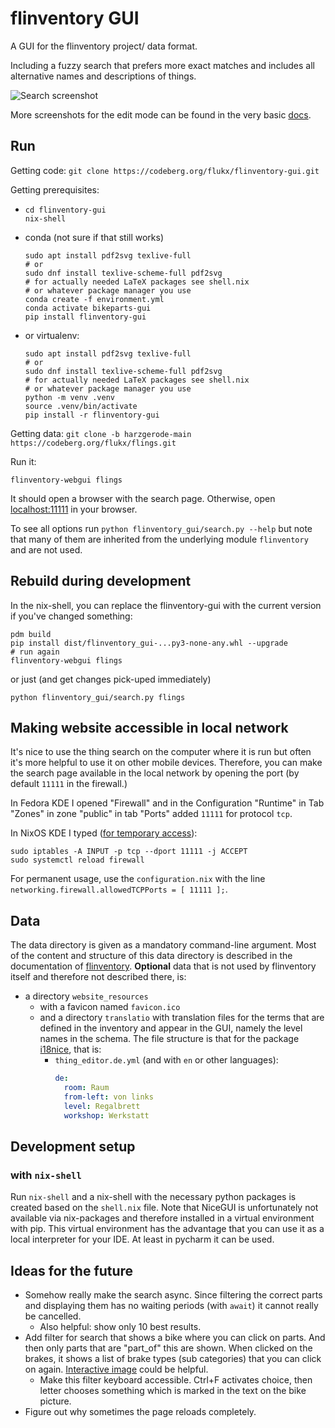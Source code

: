# flinventory GUI

A GUI for the flinventory project/ data format.

Including a fuzzy search that prefers more exact matches and includes all alternative names and descriptions of things.

![Search screenshot](docs/search_small.png)

More screenshots for the edit mode can be found in the very basic [docs](docs/screenshots.md).

## Run

Getting code:
`git clone https://codeberg.org/flukx/flinventory-gui.git`

Getting prerequisites:
- ```commandline
  cd flinventory-gui
  nix-shell
  ```
- conda (not sure if that still works)
  ```commandline
  sudo apt install pdf2svg texlive-full
  # or
  sudo dnf install texlive-scheme-full pdf2svg
  # for actually needed LaTeX packages see shell.nix
  # or whatever package manager you use
  conda create -f environment.yml
  conda activate bikeparts-gui
  pip install flinventory-gui
  ```
- or virtualenv:
  ```commandline
  sudo apt install pdf2svg texlive-full
  # or
  sudo dnf install texlive-scheme-full pdf2svg
  # for actually needed LaTeX packages see shell.nix
  # or whatever package manager you use
  python -m venv .venv
  source .venv/bin/activate
  pip install -r flinventory-gui
  ```

Getting data: `git clone -b harzgerode-main https://codeberg.org/flukx/flings.git`

Run it:
```commandline
flinventory-webgui flings
```
It should open a browser with the search page. Otherwise, open [localhost:11111](http://localhost:11111)
in your browser.

To see all options run `python flinventory_gui/search.py --help` but note that many of them are inherited
from the underlying module `flinventory` and are not used.

## Rebuild during development
In the nix-shell, you can replace the flinventory-gui with the current version if you've changed something:
```commandline
pdm build
pip install dist/flinventory_gui-...py3-none-any.whl --upgrade
# run again
flinventory-webgui flings
```
or just (and get changes pick-uped immediately)
```commandline
python flinventory_gui/search.py flings
```

## Making website accessible in local network

It's nice to use the thing search on the computer where it is run but often it's more helpful to
use it on other mobile devices. Therefore, you can make the search page available in the local network
by opening the port (by default `11111` in the firewall.)

In Fedora KDE I opened "Firewall" and in the Configuration "Runtime" in Tab "Zones" in zone "public" in tab "Ports"
added `11111` for protocol `tcp`.

In NixOS KDE I typed ([for temporary access](https://discourse.nixos.org/t/how-to-temporarily-open-a-tcp-port-in-nixos/12306/10)):
```commandline
sudo iptables -A INPUT -p tcp --dport 11111 -j ACCEPT
sudo systemctl reload firewall
```
For permanent usage, use the `configuration.nix` with the line
`networking.firewall.allowedTCPPorts = [ 11111 ];`.

## Data
The data directory is given as a mandatory command-line argument.
Most of the content and structure of this data directory is described in the documentation of [flinventory](https://codeberg.org/flukx/flinventory.git).
**Optional** data that is not used by flinventory itself and therefore not described there, is:
- a directory `website_resources`
  - with a favicon named `favicon.ico`
  - and a directory `translatio` with translation files for the terms that are defined in the inventory
    and appear in the GUI, namely the level names in the schema. The file structure is that for the package
    [i18nice](https://github.com/solaluset/i18nice), that is:
    - `thing_editor.de.yml` (and with `en` or other languages):
      ```yaml
      de:
        room: Raum
        from-left: von links
        level: Regalbrett
        workshop: Werkstatt
      ```

## Development setup

### with `nix-shell`
Run `nix-shell` and a nix-shell with the necessary python packages is created based on the `shell.nix` file.
Note that NiceGUI is unfortunately not available via nix-packages and therefore installed in a virtual environment with pip.
This virtual environment has the advantage that you can use it as a local interpreter for your IDE.
At least in pycharm it can be used.

## Ideas for the future

- Somehow really make the search async. Since filtering the correct parts and displaying them
  has no waiting periods (with `await`) it cannot really be cancelled.
  - Also helpful: show only 10 best results.
- Add filter for search that shows a bike where you can click on parts. And then only parts that are
  "part_of" this are shown. When clicked on the brakes, it shows a list of brake types (sub categories)
  that you can click on again. [Interactive image](https://nicegui.io/documentation/interactive_image)
  could be helpful.
  - Make this filter keyboard accessible. Ctrl+F activates choice, then letter chooses something which is
    marked in the text on the bike picture.
- Figure out why sometimes the page reloads completely.
